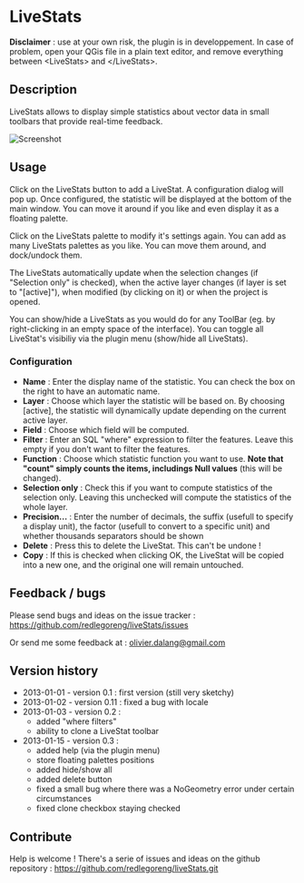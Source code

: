 # LiveStats #

**Disclaimer** : use at your own risk, the plugin is in developpement. In case of problem, open your QGis file in a plain text editor, and remove everything between &lt;LiveStats&gt; and &lt;/LiveStats&gt;.

## Description ##

LiveStats allows to display simple statistics about vector data in small toolbars that provide real-time feedback.

![Screenshot](https://raw.github.com/redlegoreng/liveStats/master/screenshot.png)


## Usage ##

Click on the LiveStats button to add a LiveStat. A configuration dialog will pop up.
Once configured, the statistic will be displayed at the bottom of the main window. You can move it around if you like and even display it as a floating palette.

Click on the LiveStats palette to modify it's settings again. You can add as many LiveStats palettes as you like. You can move them around, and dock/undock them.

The LiveStats automatically update when the selection changes (if "Selection only" is checked), when the active layer changes (if layer is set to "[active]"), when modified (by clicking on it) or when the project is opened.

You can show/hide a LiveStats as you would do for any ToolBar (eg. by right-clicking in an empty space of the interface). You can toggle all LiveStat's visibiliy via the plugin menu (show/hide all LiveStats).

### Configuration ###

- **Name** : Enter the display name of the statistic. You can check the box on the right to have an automatic name.
- **Layer** : Choose which layer the statistic will be based on. By choosing [active], the statistic will dynamically update depending on the current active layer.
- **Field** : Choose which field will be computed.
- **Filter** : Enter an SQL "where" expression to filter the features. Leave this empty if you don't want to filter the features.
- **Function** : Choose which statistic function you want to use. **Note that "count" simply counts the items, includings Null values** (this will be changed).
- **Selection only** : Check this if you want to compute statistics of the selection only. Leaving this unchecked will compute the statistics of the whole layer.
- **Precision...** : Enter the number of decimals, the suffix (usefull to specify a display unit), the factor (usefull to convert to a specific unit) and whether thousands separators should be shown
- **Delete** : Press this to delete the LiveStat. This can't be undone !
- **Copy** : If this is checked when clicking OK, the LiveStat will be copied into a new one, and the original one will remain untouched.



## Feedback / bugs ##

Please send bugs and ideas on the issue tracker : https://github.com/redlegoreng/liveStats/issues

Or send me some feedback at : olivier.dalang@gmail.com


## Version history ##
- 2013-01-01 - version 0.1 : first version (still very sketchy)
- 2013-01-02 - version 0.11 : fixed a bug with locale
- 2013-01-03 - version 0.2 : 
    - added "where filters"
    - ability to clone a LiveStat toolbar
- 2013-01-15 - version 0.3 :
    - added help (via the plugin menu)
    - store floating palettes positions
    - added hide/show all
    - added delete button
    - fixed a small bug where there was a NoGeometry error under certain circumstances
    - fixed clone checkbox staying checked


## Contribute ##

Help is welcome ! There's a serie of issues and ideas on the github repository : https://github.com/redlegoreng/liveStats.git


